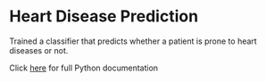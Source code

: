 # Heart Disease Prediction
Trained a classifier that predicts whether a patient is prone to heart diseases or not.

Click [here]() for full Python documentation 
